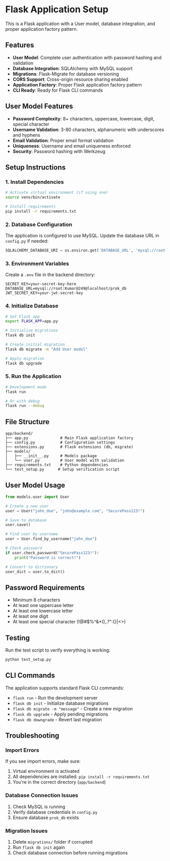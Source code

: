 # Flask Application Setup

This is a Flask application with a User model, database integration, and proper application factory pattern.

## Features

- **User Model**: Complete user authentication with password hashing and validation
- **Database Integration**: SQLAlchemy with MySQL support
- **Migrations**: Flask-Migrate for database versioning
- **CORS Support**: Cross-origin resource sharing enabled
- **Application Factory**: Proper Flask application factory pattern
- **CLI Ready**: Ready for Flask CLI commands

## User Model Features

- **Password Complexity**: 8+ characters, uppercase, lowercase, digit, special character
- **Username Validation**: 3-80 characters, alphanumeric with underscores and hyphens
- **Email Validation**: Proper email format validation
- **Uniqueness**: Username and email uniqueness enforced
- **Security**: Password hashing with Werkzeug

## Setup Instructions

### 1. Install Dependencies

```bash
# Activate virtual environment (if using one)
source venv/bin/activate

# Install requirements
pip install -r requirements.txt
```

### 2. Database Configuration

The application is configured to use MySQL. Update the database URL in `config.py` if needed:

```python
SQLALCHEMY_DATABASE_URI = os.environ.get('DATABASE_URL', 'mysql://root:Kumar@249@localhost/prok_db')
```

### 3. Environment Variables

Create a `.env` file in the backend directory:

```env
SECRET_KEY=your-secret-key-here
DATABASE_URL=mysql://root:Kumar@249@localhost/prok_db
JWT_SECRET_KEY=your-jwt-secret-key
```

### 4. Initialize Database

```bash
# Set Flask app
export FLASK_APP=app.py

# Initialize migrations
flask db init

# Create initial migration
flask db migrate -m "Add User model"

# Apply migration
flask db upgrade
```

### 5. Run the Application

```bash
# Development mode
flask run

# Or with debug
flask run --debug
```

## File Structure

```
app/backend/
├── app.py              # Main Flask application factory
├── config.py           # Configuration settings
├── extensions.py       # Flask extensions (db, migrate)
├── models/
│   ├── __init__.py     # Models package
│   └── user.py         # User model with validation
├── requirements.txt    # Python dependencies
└── test_setup.py      # Setup verification script
```

## User Model Usage

```python
from models.user import User

# Create a new user
user = User("john_doe", "john@example.com", "SecurePass123!")

# Save to database
user.save()

# Find user by username
user = User.find_by_username("john_doe")

# Check password
if user.check_password("SecurePass123!"):
    print("Password is correct!")

# Convert to dictionary
user_dict = user.to_dict()
```

## Password Requirements

- Minimum 8 characters
- At least one uppercase letter
- At least one lowercase letter
- At least one digit
- At least one special character (!@#$%^&*(),.?":{}|<>)

## Testing

Run the test script to verify everything is working:

```bash
python test_setup.py
```

## CLI Commands

The application supports standard Flask CLI commands:

- `flask run` - Run the development server
- `flask db init` - Initialize database migrations
- `flask db migrate -m "message"` - Create a new migration
- `flask db upgrade` - Apply pending migrations
- `flask db downgrade` - Revert last migration

## Troubleshooting

### Import Errors
If you see import errors, make sure:
1. Virtual environment is activated
2. All dependencies are installed: `pip install -r requirements.txt`
3. You're in the correct directory (`app/backend`)

### Database Connection Issues
1. Check MySQL is running
2. Verify database credentials in `config.py`
3. Ensure database `prok_db` exists

### Migration Issues
1. Delete `migrations/` folder if corrupted
2. Run `flask db init` again
3. Check database connection before running migrations 